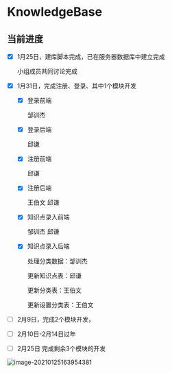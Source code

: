 # KnowledgeBase

## 当前进度

- [x] 1月25日，建库脚本完成，已在服务器数据库中建立完成

  小组成员共同讨论完成

- [x] 1月31日，完成注册、登录、其中1个模块开发
  
  - [x] 登录前端
  
    邹训杰
  
  - [x] 登录后端
  
    邱谦
  
  - [x] 注册前端
  
    邱谦
  
  - [x] 注册后端
  
    王伯文 邱谦
  
  - [x] 知识点录入前端
  
    邹训杰 邱谦
  
  - [x] 知识点录入后端
  
    处理分类数据：邹训杰
  
    更新知识点表：邱谦
  
    更新分类表：王伯文
  
    更新设置分类表：王伯文
  
    
  
- [ ] 2月9日，完成2个模块开发，

- [ ] 2月10日-2月14日过年

- [ ] 2月25日 完成剩余3个模块的开发

![image-20210125163954381](https://picbedd.oss-cn-beijing.aliyuncs.com/image-20210125163954381.png)
